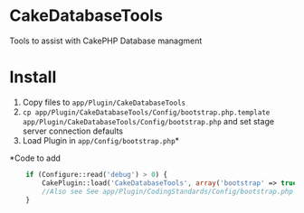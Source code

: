 # CakeDatabaseTools #

Tools to assist with CakePHP Database managment

# Install #
1. Copy files to `app/Plugin/CakeDatabaseTools`
1. `cp app/Plugin/CakeDatabaseTools/Config/bootstrap.php.template app/Plugin/CakeDatabaseTools/Config/bootstrap.php` and set stage server connection defaults
1. Load Plugin in `app/Config/bootstrap.php`*

*Code to add

````php
    if (Configure::read('debug') > 0) {
        CakePlugin::load('CakeDatabaseTools', array('bootstrap' => true));
        //Also see See app/Plugin/CodingStandards/Config/bootstrap.php for other variables you can tweak
    }
````

